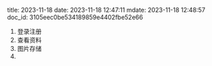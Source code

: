 title: 2023-11-18
date: 2023-11-18 12:47:11
mdate: 2023-11-18 12:48:57
doc_id: 3105eec0be534189859e4402fbe52e66

1. 登录注册
2. 查看资料
3. 图片存储
4. 